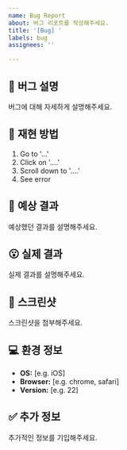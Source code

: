 ```yaml
---
name: Bug Report
about: 버그 리포트를 작성해주세요.
title: '[Bug] '
labels: bug
assignees: ''

---
```


## 🐛 버그 설명

버그에 대해 자세하게 설명해주세요.

## 🧐 재현 방법

1. Go to '...'
2. Click on '....'
3. Scroll down to '....'
4. See error

## 🤔 예상 결과

예상했던 결과를 설명해주세요.

## 😮 실제 결과

실제 결과를 설명해주세요.

## 📸 스크린샷

스크린샷을 첨부해주세요.

## 💻 환경 정보

- **OS:** [e.g. iOS]
- **Browser:** [e.g. chrome, safari]
- **Version:** [e.g. 22]

## ✅ 추가 정보

추가적인 정보를 기입해주세요.